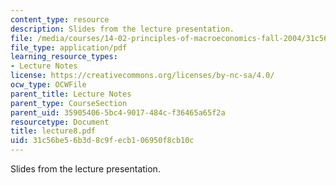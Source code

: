 ```yaml
---
content_type: resource
description: Slides from the lecture presentation.
file: /media/courses/14-02-principles-of-macroeconomics-fall-2004/31c56be56b3d8c9fecb106950f8cb10c_lecture8.pdf
file_type: application/pdf
learning_resource_types:
- Lecture Notes
license: https://creativecommons.org/licenses/by-nc-sa/4.0/
ocw_type: OCWFile
parent_title: Lecture Notes
parent_type: CourseSection
parent_uid: 35905406-5bc4-9017-484c-f36465a65f2a
resourcetype: Document
title: lecture8.pdf
uid: 31c56be5-6b3d-8c9f-ecb1-06950f8cb10c
---
```

Slides from the lecture presentation.